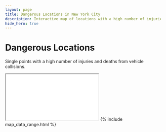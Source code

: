 ```yaml
---
layout: page
title: Dangerous Locations in New York City
description: Interactive map of locations with a high number of injuries and deaths from vehicle collisions in New York City (NYC)
hide_hero: true
---
```

# Dangerous Locations
Single points with a high number of injuries and deaths from vehicle collisions.

<iframe src="points_serious_map.html"></iframe>
{% include map_data_range.html %}
